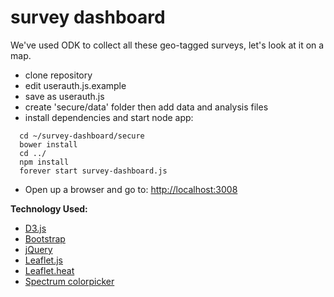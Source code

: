 survey dashboard
================

We've used ODK to collect all these geo-tagged surveys, let's look at it on a map.

- clone repository
- edit userauth.js.example  
- save as userauth.js
- create 'secure/data' folder then add data and analysis files
- install dependencies and start node app:
```shell
  cd ~/survey-dashboard/secure
  bower install
  cd ../
  npm install
  forever start survey-dashboard.js
```
- Open up a browser and go to: [http://localhost:3008](http://localhost:3008)


**Technology Used:**
- [D3.js](http://d3js.org/)
- [Bootstrap](http://getbootstrap.com/)
- [jQuery](https://ajax.googleapis.com/ajax/libs/jquery/1.11.1/jquery.min.js)
- [Leaflet.js](http://leafletjs.com/)
- [Leaflet.heat](https://github.com/Leaflet/Leaflet.heat)
- [Spectrum colorpicker](https://github.com/bgrins/spectrum)
